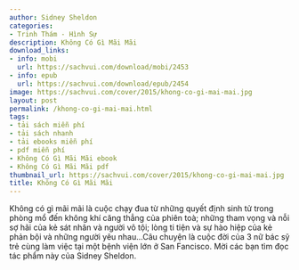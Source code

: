 ```yaml
---
author: Sidney Sheldon
categories:
- Trinh Thám - Hình Sự
description: Không Có Gì Mãi Mãi
download_links:
- info: mobi
  url: https://sachvui.com/download/mobi/2453
- info: epub
  url: https://sachvui.com/download/epub/2454
image: https://sachvui.com/cover/2015/khong-co-gi-mai-mai.jpg
layout: post
permalink: /khong-co-gi-mai-mai.html
tags:
- tải sách miễn phí
- tải sách nhanh
- tải ebooks miễn phí
- pdf miễn phí
- Không Có Gì Mãi Mãi ebook
- Không Có Gì Mãi Mãi pdf
thumbnail_url: https://sachvui.com/cover/2015/khong-co-gi-mai-mai.jpg
title: Không Có Gì Mãi Mãi
---
```


 <div class="item-desc text-justify"> <p>Không có gì mãi mãi là cuộc chạy đua từ những quyết định sinh tử trong phòng mổ đến không khí căng thẳng của phiên toà; những tham vọng và nỗi sợ hãi của kẻ sát nhân và người vô tội; lòng ti tiện và sự hào hiệp của kẻ phản bội và những người yêu nhau...Câu chuyện là cuộc đời của 3 nữ bác sỹ trẻ cùng làm việc tại một bệnh viện lớn ở San Fancisco. Mời các bạn tìm đọc tác phẩm này của Sidney Sheldon.</p> </div>